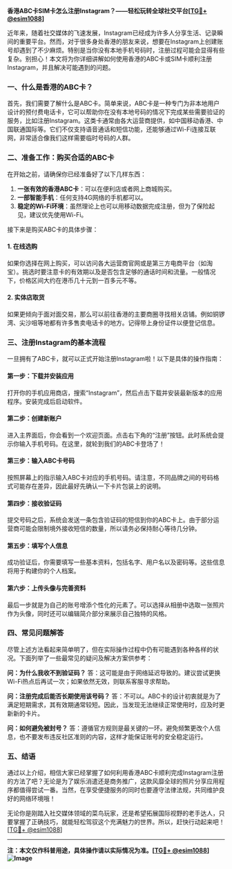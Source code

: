 **香港ABC卡SIM卡怎么注册Instagram？——轻松玩转全球社交平台[[TG💪+ @esim1088](https://t.me/s/esim1088)]**

近年来，随着社交媒体的飞速发展，Instagram已经成为许多人分享生活、记录瞬间的重要平台。然而，对于很多身处香港的朋友来说，想要在Instagram上创建账号却遇到了不少麻烦。特别是当你没有本地手机号码时，注册过程可能会显得有些复杂。别担心！本文将为你详细讲解如何使用香港的ABC卡或SIM卡顺利注册Instagram，并且解决可能遇到的问题。

### 一、什么是香港的ABC卡？

首先，我们需要了解什么是ABC卡。简单来说，ABC卡是一种专门为非本地用户设计的预付费电话卡，它可以帮助你在没有本地号码的情况下完成某些需要验证的服务，比如注册Instagram。这类卡通常由各大运营商提供，如中国移动香港、中国联通国际等。它们不仅支持语音通话和短信功能，还能够通过Wi-Fi连接互联网，非常适合像我们这样需要临时号码的人群。

### 二、准备工作：购买合适的ABC卡

在开始之前，请确保你已经准备好了以下几样东西：
1. **一张有效的香港ABC卡**：可以在便利店或者网上商城购买。
2. **一部智能手机**：任何支持4G网络的手机都可以。
3. **稳定的Wi-Fi环境**：虽然理论上也可以用移动数据完成注册，但为了保险起见，建议优先使用Wi-Fi。

接下来是购买ABC卡的具体步骤：

#### 1. 在线选购
如果你选择在网上购买，可以访问各大运营商官网或是第三方电商平台（如淘宝）。挑选时要注意卡的有效期以及是否包含足够的通话时间和流量。一般情况下，价格区间大约在港币几十元到一百多元不等。

#### 2. 实体店取货
如果更倾向于面对面交易，那么可以前往香港的主要商圈寻找相关店铺。例如铜锣湾、尖沙咀等地都有许多售卖电话卡的地方。记得带上身份证件以便登记信息。

### 三、注册Instagram的基本流程

一旦拥有了ABC卡，就可以正式开始注册Instagram啦！以下是具体的操作指南：

#### 第一步：下载并安装应用
打开你的手机应用商店，搜索“Instagram”，然后点击下载并安装最新版本的应用程序。安装完成后启动软件。

#### 第二步：创建新账户
进入主界面后，你会看到一个欢迎页面。点击右下角的“注册”按钮。此时系统会提示你输入手机号码。在这里，就轮到我们的ABC卡登场了！

#### 第三步：输入ABC卡号码
按照屏幕上的指示输入ABC卡对应的手机号码。请注意，不同品牌之间的号码格式可能存在差异，因此最好先确认一下卡片包装上的说明。

#### 第四步：接收验证码
提交号码之后，系统会发送一条包含验证码的短信到你的ABC卡上。由于部分运营商可能会限制境外接收短信的数量，所以请务必保持耐心等待几分钟。

#### 第五步：填写个人信息
成功验证后，你需要填写一些基本资料，包括名字、用户名以及密码等。这些信息将用于构建你的个人档案。

#### 第六步：上传头像与完善资料
最后一步就是为自己的账号增添个性化的元素了。可以选择从相册中选取一张照片作为头像，同时还可以编辑简介部分来展示自己独特的风格。

### 四、常见问题解答

尽管上述方法看起来简单明了，但在实际操作过程中仍有可能遇到各种各样的状况。下面列举了一些最常见的疑问及解决方案供参考：

**问：为什么我收不到验证码？**
答：这可能是由于网络延迟导致的。建议尝试更换Wi-Fi热点后再试一次；如果依然无效，则联系客服寻求帮助。

**问：注册完成后能否长期使用该号码？**
答：不可以。ABC卡的设计初衷就是为了满足短期需求，其有效期通常较短。因此，当发现无法继续正常使用时，应及时更新新的卡片。

**问：如何避免被封号？**
答：遵循官方规则是最关键的一环。避免频繁更改个人信息，也不要发布违反社区准则的内容，这样才能保证账号的安全稳定运行。

### 五、结语

通过以上介绍，相信大家已经掌握了如何利用香港ABC卡顺利完成Instagram注册的方法了吧？无论是为了娱乐消遣还是商务推广，这款风靡全球的照片分享应用程序都值得尝试一番。当然，在享受便捷服务的同时也要遵守法律法规，共同维护良好的网络环境哦！

无论你是刚踏入社交媒体领域的菜鸟玩家，还是希望拓展国际视野的老手达人，只要掌握了正确技巧，就能轻松驾驭这个充满魅力的世界。所以，赶快行动起来吧！[[TG💪+ @esim1088](https://t.me/s/esim1088)]

---

**注：本文仅作科普用途，具体操作请以实际情况为准。[[TG💪+ @esim1088](https://t.me/s/esim1088)] ![Image](https://i.postimg.cc/4NQfJmqS/Snipaste-2025-05-13-00-14-12.png)**